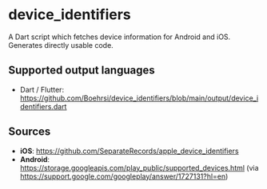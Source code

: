# device_identifiers

A Dart script which fetches device information for Android and iOS. Generates directly usable code. 

## Supported output languages

- Dart / Flutter: https://github.com/Boehrsi/device_identifiers/blob/main/output/device_identifiers.dart

## Sources

- **iOS**: https://github.com/SeparateRecords/apple_device_identifiers
- **Android**: https://storage.googleapis.com/play_public/supported_devices.html (via https://support.google.com/googleplay/answer/1727131?hl=en)
